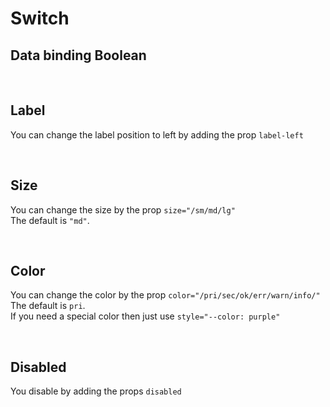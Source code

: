 # Switch

## Data binding Boolean

<hhl-live-editor title="" htmlCode='
    <template>
    <div class="flexRow items-center gap-4 flexWrap">
        <H_switch label="Switch 1" v-model="check"></H_switch>
        <H_switch label="Switch 2" v-model="check"></H_switch>    
        <H_switch label="Switch 3" v-model="check"></H_switch>
    </div>
    </template>
    <script>
        const check = ref(true);
        return {check}
    </script>
'>
</hhl-live-editor>

<br>

## Label

You can change the label position to left by adding the prop `label-left`

<hhl-live-editor title="" htmlCode='
    <template>
    <div class="flexRow items-center gap-4 flexWrap">
        <H_switch label="label standard" v-model="check"></H_switch>
        <H_switch label-left label="Label left" v-model="check"></H_switch>  
       <div class="flex-1" /> 
    </div>
    </template>
    <script>
        const check = ref(true);
        return {check}
    </script>
'>
</hhl-live-editor>

<br>

## Size

You can change the size by the prop `size="/sm/md/lg"`<br>
The default is `"md"`.

<hhl-live-editor title="" htmlCode='
    <template>
    <div class="flexRow items-center gap-4 flexWrap">
        <H_switch size="sm" label="Switch small (sm)" v-model="check"></H_switch>
        <H_switch size="md"  label="Switch standard (md)" v-model="check"></H_switch>    
        <H_switch size="lg" label="Switch large (lg)" v-model="check"></H_switch>
    </div>
    </template>
    <script>
        const check = ref(true);
        return {check}
    </script>
'>
</hhl-live-editor>

<br>

## Color

You can change the color by the prop `color="/pri/sec/ok/err/warn/info/"`<br>
The default is `pri`.<br>
If you need a special color then just use `style="--color: purple"`

<hhl-live-editor title="" htmlCode='
    <template>
    <div class="flexRow items-center gap-4 flexWrap">
        <H_switch color="pri" label="col-pri" v-model="check"></H_switch>
        <H_switch color="sec" label="col-sec" v-model="check"></H_switch>    
        <H_switch color="ok" label="col-ok" v-model="check"></H_switch>
        <H_switch color="err" label="col-err" v-model="check"></H_switch>
        <H_switch color="warn" label="col-warn" v-model="check"></H_switch>
        <H_switch color="info" label="col-info" v-model="check"></H_switch>
        <H_switch style="--color: purple" label="purple" v-model="check"></H_switch>
    </div>
    </template>
    <script>
        const check = ref(true);
        return {check}
    </script>
'>
</hhl-live-editor>

<br>

## Disabled

You disable by adding the props `disabled`

<hhl-live-editor title="" htmlCode='
    <template>
        <div class="flexRow items-center gap-4 flexWrap">
            <H_switch disabled color="pri" label="col-pri" v-model="check"></H_switch>
            <H_switch disabled color="sec" label="col-sec" v-model="check"></H_switch>    
            <H_switch disabled color="ok" label="col-ok" v-model="check"></H_switch>
            <H_switch disabled color="err" label="col-err" v-model="check"></H_switch>
            <H_switch disabled color="warn" label="col-warn" v-model="check"></H_switch>
            <H_switch disabled color="info" label="col-info" v-model="check"></H_switch>
            <H_switch disabled style="--color: purple" label="purple" v-model="check"></H_switch>
        </div>
    </template>
    <script>
        const check = ref(true);
        return {check}
    </script>
'>
</hhl-live-editor>

<br>
